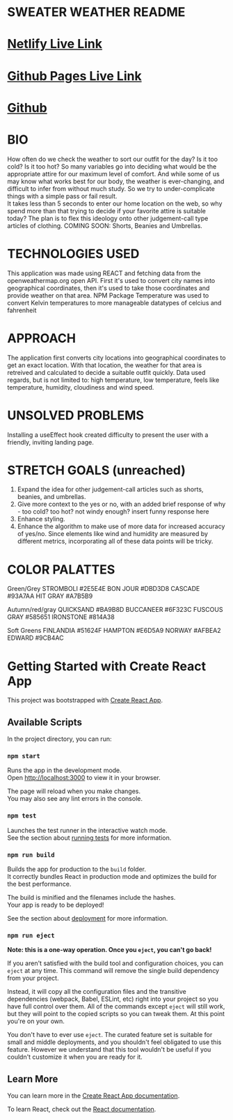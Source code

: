 # SWEATER WEATHER README

# [Netlify Live Link](https://644178935796761a0de36ef3--sage-sunburst-54c5c1.netlify.app/)

# [Github Pages Live Link](https://nd1391.github.io/Mod2-Sweater-Weather/)

# [Github](https://github.com/nd1391/Mod2-Sweater-Weather)

# BIO

How often do we check the weather to sort our outfit for the day? Is it too cold? Is it too hot?
So many variables go into deciding what would be the appropriate attire for our maximum level of comfort.
And while some of us may know what works best for our body, the weather is ever-changing, and difficult
to infer from without much study. So we try to under-complicate things with a simple pass or fail result.  
It takes less than 5 seconds to enter our home location on the web, so why spend more than that trying
to decide if your favorite attire is suitable today? The plan is to flex this ideology onto other judgement-call type
articles of clothing. COMING SOON: Shorts, Beanies and Umbrellas.

# TECHNOLOGIES USED

This application was made using REACT and fetching data from the openweathermap.org open API. First it's used to convert city names into
geographical coordinates, then it's used to take those coordinates and provide weather on that area.
NPM Package Temperature was used to convert Kelvin temperatures to more manageable datatypes of celcius and fahrenheit

# APPROACH

The application first converts city locations into geographical coordinates to get an exact location. With that location,
the weather for that area is retreived and calculated to decide a suitable outfit quickly. Data used regards, but is not limited to:
high temperature, low temperature, feels like temperature, humidity, cloudiness and wind speed.

# UNSOLVED PROBLEMS

Installing a useEffect hook created difficulty to present the user with a friendly, inviting landing page.

# STRETCH GOALS (unreached)

1. Expand the idea for other judgement-call articles such as shorts, beanies, and umbrellas.
2. Give more context to the yes or no, with an added brief response of why - too cold? too hot? not windy enough? insert funny response here
3. Enhance styling.
4. Enhance the algorithm to make use of more data for increased accuracy of yes/no. Since elements like wind and humidity are measured by different metrics, incorporating all of these data points will be tricky.

# COLOR PALATTES

Green/Grey
STROMBOLI #2E5E4E
BON JOUR #DBD3D8
CASCADE #93A7AA
HIT GRAY #A7B5B9

Autumn/red/gray
QUICKSAND #BA9B8D
BUCCANEER #6F323C
FUSCOUS GRAY #585651
IRONSTONE #814A38

Soft Greens
FINLANDIA #51624F
HAMPTON #E6D5A9
NORWAY #AFBEA2
EDWARD #9CB4AC

# Getting Started with Create React App

This project was bootstrapped with [Create React App](https://github.com/facebook/create-react-app).

## Available Scripts

In the project directory, you can run:

### `npm start`

Runs the app in the development mode.\
Open [http://localhost:3000](http://localhost:3000) to view it in your browser.

The page will reload when you make changes.\
You may also see any lint errors in the console.

### `npm test`

Launches the test runner in the interactive watch mode.\
See the section about [running tests](https://facebook.github.io/create-react-app/docs/running-tests) for more information.

### `npm run build`

Builds the app for production to the `build` folder.\
It correctly bundles React in production mode and optimizes the build for the best performance.

The build is minified and the filenames include the hashes.\
Your app is ready to be deployed!

See the section about [deployment](https://facebook.github.io/create-react-app/docs/deployment) for more information.

### `npm run eject`

**Note: this is a one-way operation. Once you `eject`, you can't go back!**

If you aren't satisfied with the build tool and configuration choices, you can `eject` at any time. This command will remove the single build dependency from your project.

Instead, it will copy all the configuration files and the transitive dependencies (webpack, Babel, ESLint, etc) right into your project so you have full control over them. All of the commands except `eject` will still work, but they will point to the copied scripts so you can tweak them. At this point you're on your own.

You don't have to ever use `eject`. The curated feature set is suitable for small and middle deployments, and you shouldn't feel obligated to use this feature. However we understand that this tool wouldn't be useful if you couldn't customize it when you are ready for it.

## Learn More

You can learn more in the [Create React App documentation](https://facebook.github.io/create-react-app/docs/getting-started).

To learn React, check out the [React documentation](https://reactjs.org/).
